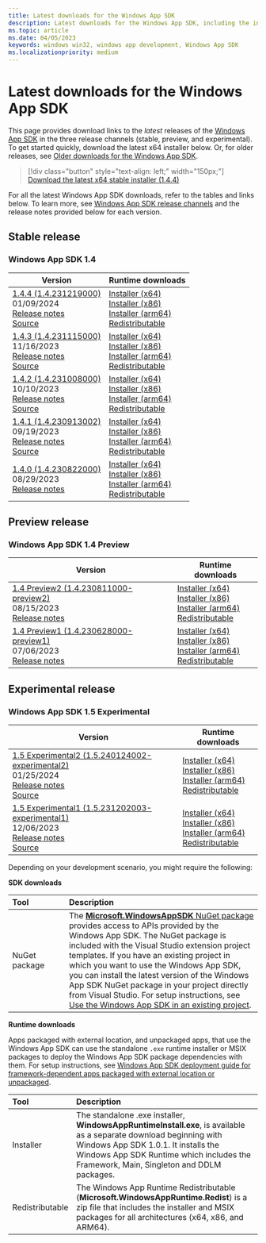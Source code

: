 ```yaml
---
title: Latest downloads for the Windows App SDK
description: Latest downloads for the Windows App SDK, including the installer and MSIX packages
ms.topic: article
ms.date: 04/05/2023
keywords: windows win32, windows app development, Windows App SDK
ms.localizationpriority: medium
---
```


# Latest downloads for the Windows App SDK

This page provides download links to the *latest* releases of the [Windows App SDK](index.md) in the three release channels (stable, preview, and experimental). To get started quickly, download the latest x64 installer below. Or, for older releases, see [Older downloads for the Windows App SDK](./older-downloads.md).

> [!div class="button" style="text-align: left;" width="150px;"] 
> [Download the latest x64 stable installer (1.4.4)](https://aka.ms/windowsappsdk/1.4/latest/windowsappruntimeinstall-x64.exe)

For all the latest Windows App SDK downloads, refer to the tables and links below. To learn more, see [Windows App SDK release channels](release-channels.md) and the release notes provided below for each version.

## Stable release

### Windows App SDK 1.4

| Version | Runtime downloads |
|---|---|
| [1.4.4 (1.4.231219000)](stable-channel.md#version-144-14231219000) <br/> 01/09/2024 <br/> [Release notes](stable-channel.md#version-144-14231219000) <br/> [Source](https://github.com/microsoft/microsoft-ui-xaml/releases/tag/winui3%2Frelease%2F1.4.4) | [Installer (x64)](https://aka.ms/windowsappsdk/1.4/1.4.231219000/windowsappruntimeinstall-x64.exe) <br/> [Installer (x86)](https://aka.ms/windowsappsdk/1.4/1.4.231219000/windowsappruntimeinstall-x86.exe) <br/> [Installer (arm64)](https://aka.ms/windowsappsdk/1.4/1.4.231219000/windowsappruntimeinstall-arm64.exe) <br/> [Redistributable](https://aka.ms/windowsappsdk/1.4/1.4.231219000/Microsoft.WindowsAppRuntime.Redist.1.4.zip) |
| [1.4.3 (1.4.231115000)](stable-channel.md#version-143-14231115000) <br/> 11/16/2023 <br/> [Release notes](stable-channel.md#version-143-14231115000) <br/> [Source](https://github.com/microsoft/microsoft-ui-xaml/releases/tag/winui3%2Frelease%2F1.4.3) | [Installer (x64)](https://aka.ms/windowsappsdk/1.4/1.4.231115000/windowsappruntimeinstall-x64.exe) <br/> [Installer (x86)](https://aka.ms/windowsappsdk/1.4/1.4.231115000/windowsappruntimeinstall-x86.exe) <br/> [Installer (arm64)](https://aka.ms/windowsappsdk/1.4/1.4.231115000/windowsappruntimeinstall-arm64.exe) <br/> [Redistributable](https://aka.ms/windowsappsdk/1.4/1.4.231115000/Microsoft.WindowsAppRuntime.Redist.1.4.zip) |
| [1.4.2 (1.4.231008000)](stable-channel.md#version-142-14231008000) <br/> 10/10/2023 <br/> [Release notes](stable-channel.md#version-142-14231008000) <br/> [Source](https://github.com/microsoft/microsoft-ui-xaml/releases/tag/winui3%2Frelease%2F1.4.2) | [Installer (x64)](https://aka.ms/windowsappsdk/1.4/1.4.231008000/windowsappruntimeinstall-x64.exe) <br/> [Installer (x86)](https://aka.ms/windowsappsdk/1.4/1.4.231008000/windowsappruntimeinstall-x86.exe) <br/> [Installer (arm64)](https://aka.ms/windowsappsdk/1.4/1.4.231008000/windowsappruntimeinstall-arm64.exe) <br/> [Redistributable](https://aka.ms/windowsappsdk/1.4/1.4.231008000/Microsoft.WindowsAppRuntime.Redist.1.4.zip) |
| [1.4.1 (1.4.230913002)](stable-channel.md#version-141-14230913002) <br/> 09/19/2023 <br/> [Release notes](stable-channel.md#version-141-14230913002) <br/> [Source](https://github.com/microsoft/microsoft-ui-xaml/releases/tag/winui3%2Frelease%2F1.4.1) | [Installer (x64)](https://aka.ms/windowsappsdk/1.4/1.4.230913002/windowsappruntimeinstall-x64.exe) <br/> [Installer (x86)](https://aka.ms/windowsappsdk/1.4/1.4.230913002/windowsappruntimeinstall-x86.exe) <br/> [Installer (arm64)](https://aka.ms/windowsappsdk/1.4/1.4.230913002/windowsappruntimeinstall-arm64.exe) <br/> [Redistributable](https://aka.ms/windowsappsdk/1.4/1.4.230913002/Microsoft.WindowsAppRuntime.Redist.1.4.zip) |
| [1.4.0 (1.4.230822000)](stable-channel.md#version-14) <br> 08/29/2023 <br> [Release notes](stable-channel.md#version-14) | [Installer (x64)](https://aka.ms/windowsappsdk/1.4/1.4.230822000/windowsappruntimeinstall-x64.exe) <br/> [Installer (x86)](https://aka.ms/windowsappsdk/1.4/1.4.230822000/windowsappruntimeinstall-x86.exe) <br/> [Installer (arm64)](https://aka.ms/windowsappsdk/1.4/1.4.230822000/windowsappruntimeinstall-arm64.exe) <br/> [Redistributable](https://aka.ms/windowsappsdk/1.4/1.4.230822000/Microsoft.WindowsAppRuntime.Redist.1.4.zip) |

## Preview release

### Windows App SDK 1.4 Preview

| Version | Runtime downloads |
|---|---|
| [1.4 Preview2 (1.4.230811000-preview2) ](/windows/apps/windows-app-sdk/preview-channel#version-14-preview-2-140-preview2) <br> 08/15/2023 <br> [Release notes](/windows/apps/windows-app-sdk/preview-channel#version-14-preview-2-140-preview2) | [Installer (x64)](https://aka.ms/windowsappsdk/1.4/1.4.230811000-preview2/windowsappruntimeinstall-x64.exe) <br/> [Installer (x86)](https://aka.ms/windowsappsdk/1.4/1.4.230811000-preview2/windowsappruntimeinstall-x86.exe) <br/> [Installer (arm64)](https://aka.ms/windowsappsdk/1.4/1.4.230811000-preview2/windowsappruntimeinstall-arm64.exe) <br/> [Redistributable](https://aka.ms/windowsappsdk/1.4/1.4.230811000-preview2/Microsoft.WindowsAppRuntime.Redist.1.4.zip) |
| [1.4 Preview1 (1.4.230628000-preview1) ](/windows/apps/windows-app-sdk/preview-channel#version-14-preview-1-140-preview1) <br> 07/06/2023 <br> [Release notes](/windows/apps/windows-app-sdk/preview-channel#version-14-preview-1-140-preview1) | [Installer (x64)](https://aka.ms/windowsappsdk/1.4/1.4.230628000-preview1/windowsappruntimeinstall-x64.exe) <br/> [Installer (x86)](https://aka.ms/windowsappsdk/1.4/1.4.230628000-preview1/windowsappruntimeinstall-x86.exe) <br/> [Installer (arm64)](https://aka.ms/windowsappsdk/1.4/1.4.230628000-preview1/windowsappruntimeinstall-arm64.exe) <br/> [Redistributable](https://aka.ms/windowsappsdk/1.4/1.4.230628000-preview1/Microsoft.WindowsAppRuntime.Redist.1.4.zip) |

## Experimental release

###  Windows App SDK 1.5 Experimental

| Version | Runtime downloads |
|---|---|
| [1.5 Experimental2 (1.5.240124002-experimental2) ](/windows/apps/windows-app-sdk/experimental-channel#version-15-experimental-150-experimental2) <br/> 01/25/2024 <br/> [Release notes](/windows/apps/windows-app-sdk/experimental-channel#version-15-experimental-150-experimental2) <br/> [Source](https://github.com/microsoft/microsoft-ui-xaml/releases/tag/winui3%2Frelease%2F1.5-experimental2) | [Installer (x64)](https://aka.ms/windowsappsdk/1.5/1.5.240124002-experimental2/windowsappruntimeinstall-x64.exe) <br/> [Installer (x86)](https://aka.ms/windowsappsdk/1.5/1.5.240124002-experimental2/windowsappruntimeinstall-x86.exe) <br/> [Installer (arm64)](https://aka.ms/windowsappsdk/1.5/1.5.240124002-experimental2/windowsappruntimeinstall-arm64.exe) <br/> [Redistributable](https://aka.ms/windowsappsdk/1.5/1.5.240124002-experimental2/Microsoft.WindowsAppRuntime.Redist.1.5.zip) |
| [1.5 Experimental1 (1.5.231202003-experimental1) ](/windows/apps/windows-app-sdk/experimental-channel#version-15-experimental-150-experimental1) <br/> 12/06/2023 <br/> [Release notes](/windows/apps/windows-app-sdk/experimental-channel#version-15-experimental-150-experimental1) <br/> [Source](https://github.com/microsoft/microsoft-ui-xaml/releases/tag/winui3%2Frelease%2F1.5-experimental1) | [Installer (x64)](https://aka.ms/windowsappsdk/1.5/1.5.231202003-experimental1/windowsappruntimeinstall-x64.exe) <br/> [Installer (x86)](https://aka.ms/windowsappsdk/1.5/1.5.231202003-experimental1/windowsappruntimeinstall-x86.exe) <br/> [Installer (arm64)](https://aka.ms/windowsappsdk/1.5/1.5.231202003-experimental1/windowsappruntimeinstall-arm64.exe) <br/> [Redistributable](https://aka.ms/windowsappsdk/1.5/1.5.231202003-experimental1/Microsoft.WindowsAppRuntime.Redist.1.5.zip) |

Depending on your development scenario, you might require the following:

**SDK downloads**

| Tool&nbsp;&nbsp;&nbsp;&nbsp;&nbsp;&nbsp;&nbsp;&nbsp;&nbsp;&nbsp;&nbsp;&nbsp;&nbsp;&nbsp;&nbsp; | Description | 
|:------------- |:-------------|
| NuGet package | The [**Microsoft.WindowsAppSDK** NuGet package](https://www.nuget.org/packages/Microsoft.WindowsAppSDK/) provides access to APIs provided by the Windows App SDK. The NuGet package is included with the Visual Studio extension project templates. If you have an existing project in which you want to use the Windows App SDK, you can install the latest version of the Windows App SDK NuGet package in your project directly from Visual Studio. For setup instructions, see [Use the Windows App SDK in an existing project](use-windows-app-sdk-in-existing-project.md).  |

**Runtime downloads**

Apps packaged with external location, and unpackaged apps, that use the Windows App SDK can use the standalone `.exe` runtime installer or MSIX packages to deploy the Windows App SDK package dependencies with them. For setup instructions, see [Windows App SDK deployment guide for framework-dependent apps packaged with external location or unpackaged](deploy-unpackaged-apps.md).

| Tool&nbsp;&nbsp;&nbsp;&nbsp;&nbsp;&nbsp;&nbsp;&nbsp;&nbsp;&nbsp;&nbsp;&nbsp;&nbsp;&nbsp;&nbsp; | Description | 
|:------------- |:-------------|
| Installer | The standalone .exe installer, **WindowsAppRuntimeInstall.exe**, is available as a separate download beginning with Windows App SDK 1.0.1. It installs the Windows App SDK Runtime which includes the Framework, Main, Singleton and DDLM packages.  |
| Redistributable |  The Windows App Runtime Redistributable (**Microsoft.WindowsAppRuntime.Redist**) is a zip file that includes the installer and MSIX packages for all architectures (x64, x86, and ARM64).|